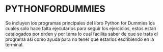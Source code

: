 # PYTHONFORDUMMIES

Se incluyen los programas principales del libro Python for Dummies los cuales solo hace falta ejecutarlos para seguir los ejercicios, estos estan catalogados por orden y por tema lo cual facilita saber de que se trata el programa asi como ayuda para no tener que estarlos escribiendo en la terminal.
